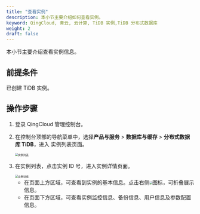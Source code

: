 ```yaml
---
title: "查看实例"
description: 本小节主要介绍如何查看实例。 
keyword: QingCloud, 青云, 云计算, TiDB 实例,TiDB 分布式数据库
weight: 2
draft: false
---
```


本小节主要介绍查看实例信息。

## 前提条件

已创建 TiDB 实例。

## 操作步骤

1. 登录  QingCloud 管理控制台。

2. 在控制台顶部的导航菜单中，选择**产品与服务** > **数据库与缓存** > **分布式数据库 TiDB**，进入 实例列表页面。

   <img src="../../../_images/tidb_list.png" alt="实例列表" style="zoom:50%;" />

3. 在实例列表，点击实例 ID 号，进入实例详情页面。

   <img src="../../../_images/tidb_detail.png" alt="实例详情" style="zoom:50%;" />

   - 在页面上方区域，可查看到实例的基本信息。点击右侧<img src="../../../_images/collapse_icon.png" style="zoom:50%;" />图标，可折叠展示信息。
   - 在页面下方区域，可查看实例监控信息、备份信息、用户信息及参数配置信息。
